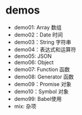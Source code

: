 # demos
- demo01: Array 数组
- demo02：Date 时间
- demo03：String 字符串
- demo04：表达式和运算符
- demo05: JSON
- demo06: Object
- demo07: Function 函数
- demo08: Generator 函数
- demo09：Promise 对象
- demo10：Symbol 对象
- demo99: Babel使用
- mix: 杂项
